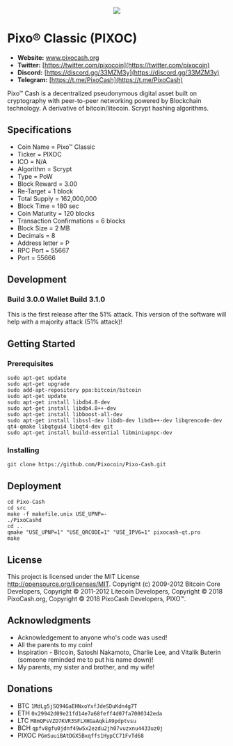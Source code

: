 <p align="center">
	<img src="http://tinyimg.io/i/tEbX8xw.png"/>
</p>

# Pixo® Classic (PIXOC)
* __Website:__ www.pixocash.org
* __Twitter:__ [https://twitter.com/pixocoin](https://twitter.com/pixocoin)
* __Discord:__ [https://discord.gg/33MZM3y](https://discord.gg/33MZM3y)
* __Telegram:__ [https://t.me/PixoCash](https://t.me/PixoCash)

Pixo™ Cash is a decentralized pseudonymous digital asset built on cryptography with peer-to-peer networking powered by Blockchain technology.  A derivative of bitcoin/litecoin.  Scrypt hashing algorithms.

## Specifications
* Coin Name = Pixo™ Classic
* Ticker = PIXOC
* ICO = N/A
* Algorithm = Scrypt
* Type = PoW
* Block Reward = 3.00
* Re-Target = 1 block
* Total Supply = 162,000,000
* Block Time = 180 sec
* Coin Maturity = 120 blocks
* Transaction Confirmations = 6 blocks
* Block Size = 2 MB
* Decimals = 8
* Address letter = P
* RPC Port = 55667
* Port = 55666

## Development
### Build 3.0.0 Wallet Build 3.1.0
This is the first release after the 51% attack.  This version of the software will help with a majority attack (51% attack)!

## Getting Started 

### Prerequisites

```
sudo apt-get update
sudo apt-get upgrade
sudo add-apt-repository ppa:bitcoin/bitcoin
sudo apt-get update
sudo apt-get install libdb4.8-dev
sudo apt-get install libdb4.8++-dev
sudo apt-get install libboost-all-dev
sudo apt-get install libssl-dev libdb-dev libdb++-dev libqrencode-dev qt4-qmake libqtgui4 libqt4-dev git
sudo apt-get install build-essential libminiupnpc-dev 
```

### Installing
```
git clone https://github.com/Pixocoin/Pixo-Cash.git
```
## Deployment

```
cd Pixo-Cash
cd src
make -f makefile.unix USE_UPNP=-
./PixoCashd
cd ..
qmake "USE_UPNP=1" "USE_QRCODE=1" "USE_IPV6=1" pixocash-qt.pro
make
```

## License

This project is licensed under the MIT License http://opensource.org/licenses/MIT.  Copyright (c) 2009-2012 Bitcoin Core Developers, Copyright © 2011-2012 Litecoin Developers, Copyright © 2018 PixoCash.org, Copyright © 2018 PixoCash Developers, PIXO™.
## Acknowledgments

* Acknowledgement to anyone who's code was used!
* All the parents to my coin!
* Inspiration - Bitcoin, Satoshi Nakamoto, Charlie Lee, and Vitalik Buterin (someone reminded me to put his name down)!
* My parents, my sister and brother, and my wife!

## Donations

* BTC ```1MdLg5jSQ94GaEHNxoYxfJdeSDuKdn4g7T```
* ETH ```0x29942d09e21fd14e7a68feff4d07fa7000342eda```
* LTC ```M8mQPsVZD7KVR3SFLXHGaAqkiA9pdptvsu```
* BCH ```qpfv8gfu0jdnf49w5x2ezdu2jh07vuzxnu4433uz0j```
* PIXOC ```PGmSuuiBAtDGX5Bxqffs1HypCC71FvTd68```

